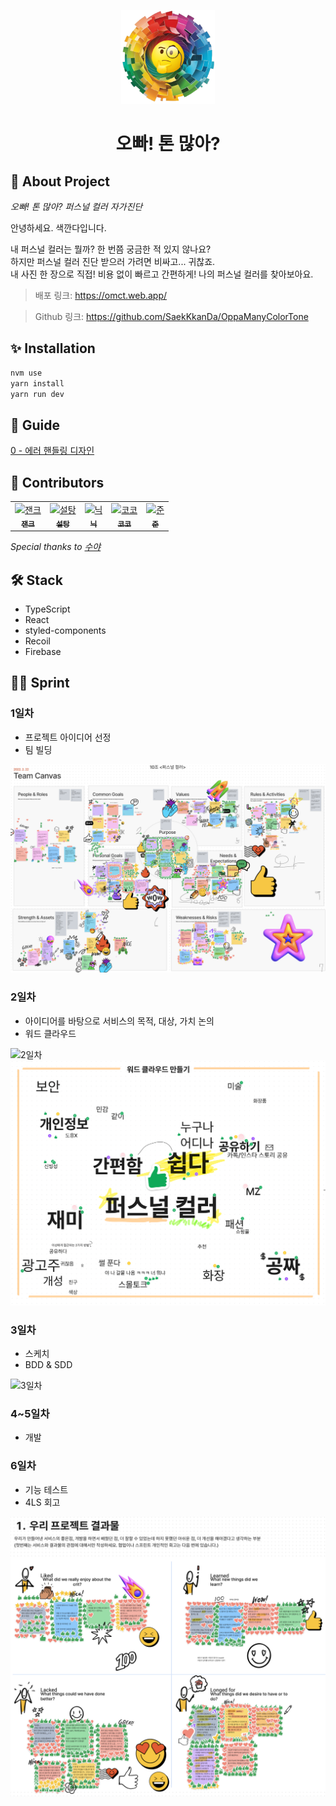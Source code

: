 <p align="center">
  <a href="https://omct.web.app/" rel="noopener" target="_blank"><img width="150" src="./src/assets/logo/logo.png" alt="logo"></a>
</p>

<h1 align="center">오빠! 톤 많아?</h1>

## 🧐 About Project

_오빠! 톤 많아? 퍼스널 컬러 자가진단_

<p>
안녕하세요. 색깐다입니다.

내 퍼스널 컬러는 뭘까? 한 번쯤 궁금한 적 있지 않나요?<br>
하지만 퍼스널 컬러 진단 받으러 가려면 비싸고... 귀찮죠.<br>
내 사진 한 장으로 직접! 비용 없이 빠르고 간편하게! 나의 퍼스널 컬러를 찾아보아요.

</p>

> 배포 링크: https://omct.web.app/

> Github 링크: https://github.com/SaekKkanDa/OppaManyColorTone

## ✨ Installation

```sh
nvm use
yarn install
yarn run dev
```

## 📙 Guide

[0 - 에러 핸들링 디자인](https://github.com/SaekKkanDa/OppaManyColorTone/wiki/%EC%97%90%EB%9F%AC-%ED%95%B8%EB%93%A4%EB%A7%81-%EB%94%94%EC%9E%90%EC%9D%B8)

## 🙏 Contributors

<!-- ALL-CONTRIBUTORS-LIST:START - Do not remove or modify this section -->
<table>
  <tbody>
    <tr>
      <td align="center" valign="top">
        <a href="https://github.com/Jaenk-99">
          <img src="https://avatars.githubusercontent.com/u/87492963?v=4" width="100px" alt="잰크" />
          <br />
          <sub>
            <b>잰크</b>
          </sub>
        </a>
        <br />
      </td>
      <td align="center" valign="top">
        <a href="https://github.com/seoltang">
          <img src="https://avatars.githubusercontent.com/u/91963656?v=4" width="100px" alt="설탕" />
          <br />
          <sub>
            <b>설탕</b>
          </sub>
        </a>
        <br />
      </td>
      <td align="center" valign="top">
        <a href="https://github.com/jjsk109">
          <img src="https://avatars.githubusercontent.com/u/39641848?v=4" width="100px" alt="닉" />
          <br />
          <sub>
            <b>닉</b>
          </sub>
        </a>
        <br />
      </td>
      <td align="center" valign="top">
        <a href="https://github.com/zwonkim">
          <img src="https://avatars.githubusercontent.com/u/103507999?v=4" width="100px" alt="코코" />
          <br />
          <sub>
            <b>코코</b>
          </sub>
        </a>
        <br />
      </td>
      <td align="center" valign="top">
        <a href="https://github.com/hyeongjun3">
          <img src="https://avatars.githubusercontent.com/u/37447578?v=4" width="100px" alt="준" />
          <br />
          <sub>
            <b>준</b>
          </sub>
        </a>
        <br />
      </td>
    </tr>
  </tbody>
</table>

_Special thanks to [수야](https://github.com/soojjung)_

<!-- ALL-CONTRIBUTORS-LIST:END -->

## 🛠 Stack

- TypeScript
- React
- styled-components
- Recoil
- Firebase

## 🏃🏻 Sprint

### 1일차

- 프로젝트 아이디어 선정
- 팀 빌딩

<img src="./readme/1.png" alt="1일차" />

### 2일차

- 아이디어를 바탕으로 서비스의 목적, 대상, 가치 논의
- 워드 클라우드

<img src="./readme/2-1.png" alt="2일차" />
<img src="./readme/2-2.png" alt="2일차" />

### 3일차

- 스케치
- BDD & SDD

<img src="./readme/3.png" alt="3일차" />

### 4~5일차

- 개발

### 6일차

- 기능 테스트
- 4LS 회고

<img src="./readme/6.png" alt="6일차" />
